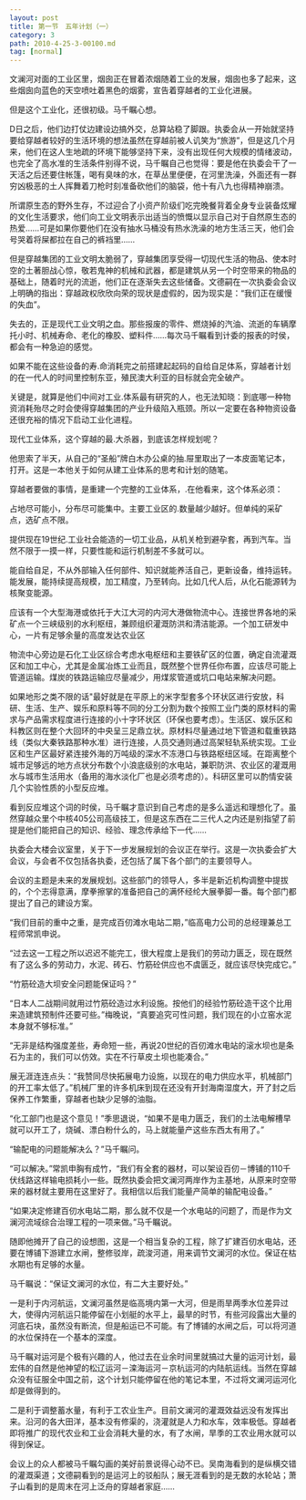 ```yaml
---
layout: post
title: 第一节　五年计划（一）
category: 3
path: 2010-4-25-3-00100.md
tag: [normal]
---
```


文澜河对面的工业区里，烟囱正在冒着浓烟随着工业的发展，烟囱也多了起来，这些烟囱向蓝色的天空喷吐着黑色的烟雾，宣告着穿越者的工业化进展。

但是这个工业化，还很初级。马千瞩心想。

D日之后，他们边打仗边建设边搞外交，总算站稳了脚跟。执委会从一开始就坚持要给穿越者较好的生活环境的想法虽然在穿越前被人讥笑为“旅游”，但是这几个月来，他们在这人生地疏的环境下能够坚持下来，没有出现任何大规模的情绪波动，也完全了高水准的生活条件别得不说，马千瞩自己也觉得：要是他在执委会干了一天活之后还要住帐篷，喝有臭味的水，在草丛里便便，在河里洗澡，外面还有一群穷凶极恶的土人挥舞着刀枪时刻准备砍他们的脑袋，他十有八九也得精神崩溃。

所谓原生态的野外生存，不过迎合了小资产阶级们吃完晚餐背着全身专业装备炫耀的文化生活要求，他们向工业文明表示出适当的愤慨以显示自己对于自然原生态的热爱……可是如果你要他们在没有抽水马桶没有热水洗澡的地方生活三天，他们会号哭着将屎都拉在自己的裤裆里……

但是穿越集团的工业文明太脆弱了，穿越集团享受得一切现代生活的物品、使本时空的土著胆战心惊，敬若鬼神的机械和武器，都是建筑从另一个时空带来的物品的基础上，随着时光的流逝，他们正在逐渐失去这些储备。文德嗣在一次执委会会议上明确的指出：穿越政权欣欣向荣的现状是虚假的，因为现实是：“我们正在缓慢的失血”。

失去的，正是现代工业文明之血。那些报废的零件、燃烧掉的汽油、流逝的车辆摩托小时、机械寿命、老化的橡胶、塑料件……每次马千瞩看到计委的报表的时侯，都会有一种急迫的感觉。

如果不能在这些设备的寿.命消耗完之前搭建起起码的自给自足体系，穿越者计划的在一代人的时间里控制东亚，殖民澳大利亚的目标就会完全破产。

关键是，就算是他们中间对工业.体系最有研究的人，也无法知晓：到底哪一种物资消耗殆尽之时会使得穿越集团的产业升级陷入瓶颈。所以一定要在各种物资设备还很充裕的情况下启动工业化进程。

现代工业体系，这个穿越的最.大杀器，到底该怎样规划呢？

他思索了半天，从自己的“圣船”牌白木办公桌的抽.屉里取出了一本皮面笔记本，打开。这是一本他关于如何从建工业体系的思考和计划的随笔。

穿越者要做的事情，是重建一个完整的工业体系，.在他看来，这个体系必须：

占地尽可能小，分布尽可能集中。主要工业区的.数量越少越好。但单纯的采矿点，选矿点不限。

提供现在19世纪.工业社会能造的一切工业品，从机关枪到避孕套，再到汽车。当然不限于一摸一样，只要性能和运行机制差不多就可以。

能自给自足，不从外部输入任何部件、知识就能养活自己，更新设备，维持运转。能发展，能持续提高规模，加工精度，乃至转向。比如几代人后，从化石能源转为核聚变能源。

应该有一个大型海港或依托于大江大河的内河大港做物流中心。连接世界各地的采矿点一个三峡级别的水利枢纽，兼顾组织灌溉防洪和清洁能源。一个加工研发中心，一片有足够余量的高度发达农业区

物流中心旁边是石化工业区综合考虑水电枢纽和主要铁矿区的位置，确定自流灌溉区和加工中心，尤其是金属冶炼工业而且，既然整个世界任你布置，应该尽可能上管道运输。煤炭的铁路运输应尽量减少，用煤浆管道或坑口电站来解决问题。

如果地形之类不限的话"最好就是在平原上的米字型套多个环状区进行安放，科研、生活、生产、娱乐和原料等不同的分工分割为数个按照工业门类的原材料的需求与产品需求程度进行连接的小十字环状区（环保也要考虑）。生活区、娱乐区和科教区则在整个大回环的中央呈三足鼎立状。原材料尽量通过地下管道和载重铁路线（类似大秦铁路那种水准）进行连接，人员交通则通过高架轻轨系统实现。工业区和生产区最好紧连接外海的万吨级的深水不冻港口与铁路枢纽区域。在距离整个城市足够远的地方点状分布数个小浪底级别的水电站，兼职防洪、农业区的灌溉用水与城市生活用水（备用的海水淡化厂也是必须考虑的）。科研区里可以酌情安装几个实验性质的小型反应堆。

看到反应堆这个词的时侯，马千瞩才意识到自己考虑的是多么遥远和理想化了。虽然穿越众里个中核405公司高级技工，但是这东西在二三代人之内还是别指望了前提是他们能把自己的知识、经验、理念传承给下一代……

执委会大楼会议室里，关于下一步发展规划的会议正在举行。这是一次执委会扩大会议，与会者不仅包括各执委，还包括了属下各个部门的主要领导人。

会议的主题是未来的发展规划。这些部门的领导人，多半是新近机构调整中提拔的，个个志得意满，摩拳擦掌的准备把自己的满怀经纶大展拳脚一番。每个部门都提出了自己的建设方案。

“我们目前的重中之重，是完成百仞滩水电站二期，”临高电力公司的总经理兼总工程师常凯申说。

“过去这一工程之所以迟迟不能完工，很大程度上是我们的劳动力匮乏，现在既然有了这么多的劳动力，水泥、砖石、竹筋砼供应也不虞匮乏，就应该尽快完成它。”

“竹筋砼造大坝安全问题能保证吗？”

“日本人二战期间就用过竹筋砼造过水利设施。按他们的经验竹筋砼造干这个比用来造建筑预制件还要可些。”梅晚说，“真要追究可性问题，我们现在的小立窑水泥本身就不够标准。”

“无非是结构强度差些，寿命短一些，再说20世纪的百仞滩水电站的滚水坝也是条石为主的，我们可以仿效。实在不行草皮土坝也能凑合。”

展无涯连连点头：“我赞同尽快拓展电力设施，以现在的电力供应水平，机械部门的开工率太低了。”机械厂里的许多机床到现在还没有开封海南湿度大，开了封之后保养工作繁重，穿越者也缺少足够的油脂。

“化工部门也是这个意见！”季思退说，“如果不是电力匮乏，我们的土法电解槽早就可以开工了，烧碱、漂白粉什么的，马上就能量产这些东西太有用了。”

“输配电的问题能解决么？”马千瞩问。

“可以解决。”常凯申胸有成竹，“我们有全套的器材，可以架设百仞－博铺的110千伏线路这样输电损耗小一些。既然执委会把文澜河两岸作为主基地，从原来时空带来的器材就主要用在这里好了。我相信以后我们能量产简单的输配电设备。”

“如果决定修建百仞水电站二期，那么就不仅是一个水电站的问题了，而是作为文澜河流域综合治理工程的一项来做。”马千瞩说。

随即他摊开了自己的设想图，这是一个相当复杂的工程，除了扩建百仞水电站，还要在博铺下游建立水闸，整修驳岸，疏浚河道，用来调节文澜河的水位。保证在枯水期也有足够的水量。

马千瞩说：“保证文澜河的水位，有二大主要好处。”

一是利于内河航运，文澜河虽然是临高境内第一大河，但是雨旱两季水位差异过大，使得内河航运只能停留在小划艇的水平上，最旱的时节，有些河段露出大量的河底石块，虽然没有断流，但是船运已不可能。有了博铺的水闸之后，可以将河道的水位保持在一个基本的深度。

马千瞩对运河是个极有兴趣的人，他过去在业余时间里就搞过大量的运河计划，最宏伟的自然是他神望的松辽运河－滦海运河－京杭运河的内陆航运线。当然在穿越众没有征服全中国之前，这个计划只能停留在他的笔记本里，不过将文澜河运河化却是做得到的。

二是利于调整蓄水量，有利于工农业生产。目前文澜河的灌溉效益远没有发挥出来。沿河的各大田洋，基本没有修渠的，浇灌就是人力和水车，效率极低。穿越者即将推广的现代农业和工业会消耗大量的水，有了水闸，旱季的工农业用水就可以得到保证。

会议上的众人都被马千瞩勾画的美好前景说得心动不已。吴南海看到的是纵横交错的灌溉渠道；文德嗣看到的是运河上的驳船队；展无涯看到的是无数的水轮站；萧子山看到的是周末在河上泛舟的穿越者家庭……